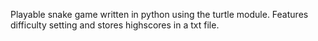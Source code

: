 Playable snake game written in python using the turtle module. Features difficulty setting and stores highscores in a txt file.
